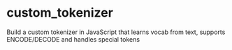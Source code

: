 # custom_tokenizer
Build a custom tokenizer in JavaScript that learns vocab from text, supports ENCODE/DECODE and handles special tokens
